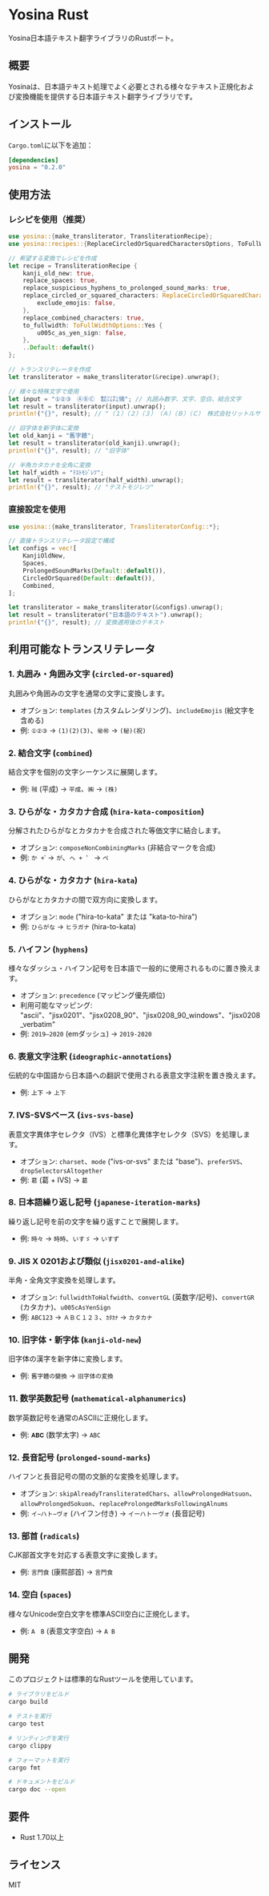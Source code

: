 # Yosina Rust

Yosina日本語テキスト翻字ライブラリのRustポート。

## 概要

Yosinaは、日本語テキスト処理でよく必要とされる様々なテキスト正規化および変換機能を提供する日本語テキスト翻字ライブラリです。

## インストール

`Cargo.toml`に以下を追加：

```toml
[dependencies]
yosina = "0.2.0"
```

## 使用方法

### レシピを使用（推奨）

```rust
use yosina::{make_transliterator, TransliterationRecipe};
use yosina::recipes::{ReplaceCircledOrSquaredCharactersOptions, ToFullWidthOptions};

// 希望する変換でレシピを作成
let recipe = TransliterationRecipe {
    kanji_old_new: true,
    replace_spaces: true,
    replace_suspicious_hyphens_to_prolonged_sound_marks: true,
    replace_circled_or_squared_characters: ReplaceCircledOrSquaredCharactersOptions::Yes {
        exclude_emojis: false,
    },
    replace_combined_characters: true,
    to_fullwidth: ToFullWidthOptions::Yes {
        u005c_as_yen_sign: false,
    },
    ..Default::default()
};

// トランスリテレータを作成
let transliterator = make_transliterator(&recipe).unwrap();

// 様々な特殊文字で使用
let input = "①②③　ⒶⒷⒸ　㍿㍑㌠㋿"; // 丸囲み数字、文字、空白、結合文字
let result = transliterator(input).unwrap();
println!("{}", result); // "（１）（２）（３）　（Ａ）（Ｂ）（Ｃ）　株式会社リットルサンチーム令和"

// 旧字体を新字体に変換
let old_kanji = "舊字體";
let result = transliterator(old_kanji).unwrap();
println!("{}", result); // "旧字体"

// 半角カタカナを全角に変換
let half_width = "ﾃｽﾄﾓｼﾞﾚﾂ";
let result = transliterator(half_width).unwrap();
println!("{}", result); // "テストモジレツ"
```

### 直接設定を使用

```rust
use yosina::{make_transliterator, TransliteratorConfig::*};

// 直接トランスリテレータ設定で構成
let configs = vec![
    KanjiOldNew,
    Spaces,
    ProlongedSoundMarks(Default::default()),
    CircledOrSquared(Default::default()),
    Combined,
];

let transliterator = make_transliterator(&configs).unwrap();
let result = transliterator("日本語のテキスト").unwrap();
println!("{}", result); // 変換適用後のテキスト
```

## 利用可能なトランスリテレータ

### 1. **丸囲み・角囲み文字** (`circled-or-squared`)
丸囲みや角囲みの文字を通常の文字に変換します。
- オプション: `templates` (カスタムレンダリング)、`includeEmojis` (絵文字を含める)
- 例: `①②③` → `(1)(2)(3)`、`㊙㊗` → `(秘)(祝)`

### 2. **結合文字** (`combined`)
結合文字を個別の文字シーケンスに展開します。
- 例: `㍻` (平成) → `平成`、`㈱` → `(株)`

### 3. **ひらがな・カタカナ合成** (`hira-kata-composition`)
分解されたひらがなとカタカナを合成された等価文字に結合します。
- オプション: `composeNonCombiningMarks` (非結合マークを合成)
- 例: `か + ゙` → `が`、`ヘ + ゜` → `ペ`

### 4. **ひらがな・カタカナ** (`hira-kata`)
ひらがなとカタカナの間で双方向に変換します。
- オプション: `mode` ("hira-to-kata" または "kata-to-hira")
- 例: `ひらがな` → `ヒラガナ` (hira-to-kata)

### 5. **ハイフン** (`hyphens`)
様々なダッシュ・ハイフン記号を日本語で一般的に使用されるものに置き換えます。
- オプション: `precedence` (マッピング優先順位)
- 利用可能なマッピング: "ascii"、"jisx0201"、"jisx0208_90"、"jisx0208_90_windows"、"jisx0208_verbatim"
- 例: `2019—2020` (emダッシュ) → `2019-2020`

### 6. **表意文字注釈** (`ideographic-annotations`)
伝統的な中国語から日本語への翻訳で使用される表意文字注釈を置き換えます。
- 例: `㆖㆘` → `上下`

### 7. **IVS-SVSベース** (`ivs-svs-base`)
表意文字異体字セレクタ（IVS）と標準化異体字セレクタ（SVS）を処理します。
- オプション: `charset`、`mode` ("ivs-or-svs" または "base")、`preferSVS`、`dropSelectorsAltogether`
- 例: `葛󠄀` (葛 + IVS) → `葛`

### 8. **日本語繰り返し記号** (`japanese-iteration-marks`)
繰り返し記号を前の文字を繰り返すことで展開します。
- 例: `時々` → `時時`、`いすゞ` → `いすず`

### 9. **JIS X 0201および類似** (`jisx0201-and-alike`)
半角・全角文字変換を処理します。
- オプション: `fullwidthToHalfwidth`、`convertGL` (英数字/記号)、`convertGR` (カタカナ)、`u005cAsYenSign`
- 例: `ABC123` → `ＡＢＣ１２３`、`ｶﾀｶﾅ` → `カタカナ`

### 10. **旧字体・新字体** (`kanji-old-new`)
旧字体の漢字を新字体に変換します。
- 例: `舊字體の變換` → `旧字体の変換`

### 11. **数学英数記号** (`mathematical-alphanumerics`)
数学英数記号を通常のASCIIに正規化します。
- 例: `𝐀𝐁𝐂` (数学太字) → `ABC`

### 12. **長音記号** (`prolonged-sound-marks`)
ハイフンと長音記号の間の文脈的な変換を処理します。
- オプション: `skipAlreadyTransliteratedChars`、`allowProlongedHatsuon`、`allowProlongedSokuon`、`replaceProlongedMarksFollowingAlnums`
- 例: `イ−ハト−ヴォ` (ハイフン付き) → `イーハトーヴォ` (長音記号)

### 13. **部首** (`radicals`)
CJK部首文字を対応する表意文字に変換します。
- 例: `⾔⾨⾷` (康熙部首) → `言門食`

### 14. **空白** (`spaces`)
様々なUnicode空白文字を標準ASCII空白に正規化します。
- 例: `A　B` (表意文字空白) → `A B`

## 開発

このプロジェクトは標準的なRustツールを使用しています。

```bash
# ライブラリをビルド
cargo build

# テストを実行
cargo test

# リンティングを実行
cargo clippy

# フォーマットを実行
cargo fmt

# ドキュメントをビルド
cargo doc --open
```

## 要件

- Rust 1.70以上

## ライセンス

MIT